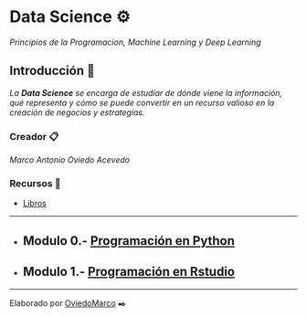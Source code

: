 # Data Science ⚙️

_Principios de la Programacion, Machine Learning y Deep Learning_

## Introducción 🚀

_La **Data Science** se encarga de estudiar de dónde viene la información, qué representa y cómo se puede convertir en un recurso valioso en la creación de negocios y estrategias._

### Creador 📋

_Marco Antonio Oviedo Acevedo_ 

### Recursos 📖

* [Libros](https://github.com/mayraberrones94/Ciencia_de_Datos/tree/master/Mineria-datos/Libros) 

___
*   ## Modulo 0.- [Programación en Python](https://github.com/OviedoMarco/DataScience/tree/Python-%F0%9F%90%8D)
*   ## Modulo 1.- [Programación en Rstudio](https://github.com/OviedoMarco/DataScience/blob/Rstudio/README.md)

---
Elaborado por [OviedoMarco](https://github.com/OviedoMarco) ✒️
